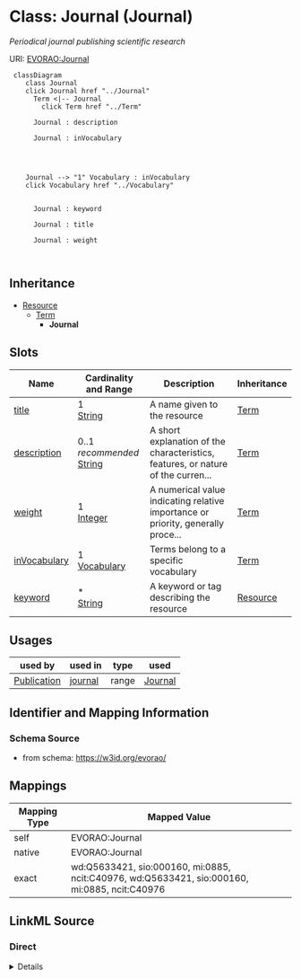 

# Class: Journal (Journal) 


_Periodical journal publishing scientific research_





URI: [EVORAO:Journal](https://w3id.org/evorao/Journal)






```mermaid
 classDiagram
    class Journal
    click Journal href "../Journal"
      Term <|-- Journal
        click Term href "../Term"
      
      Journal : description
        
      Journal : inVocabulary
        
          
    
    
    Journal --> "1" Vocabulary : inVocabulary
    click Vocabulary href "../Vocabulary"

        
      Journal : keyword
        
      Journal : title
        
      Journal : weight
        
      
```





## Inheritance
* [Resource](Resource.md)
    * [Term](Term.md)
        * **Journal**



## Slots

| Name | Cardinality and Range | Description | Inheritance |
| ---  | --- | --- | --- |
| [title](title.md) | 1 <br/> [String](String.md) | A name given to the resource | [Term](Term.md) |
| [description](description.md) | 0..1 _recommended_ <br/> [String](String.md) | A short explanation of the characteristics, features, or nature of the curren... | [Term](Term.md) |
| [weight](weight.md) | 1 <br/> [Integer](Integer.md) | A numerical value indicating relative importance or priority, generally proce... | [Term](Term.md) |
| [inVocabulary](inVocabulary.md) | 1 <br/> [Vocabulary](Vocabulary.md) | Terms belong to a specific vocabulary | [Term](Term.md) |
| [keyword](keyword.md) | * <br/> [String](String.md) | A keyword or tag describing the resource | [Resource](Resource.md) |





## Usages

| used by | used in | type | used |
| ---  | --- | --- | --- |
| [Publication](Publication.md) | [journal](journal.md) | range | [Journal](Journal.md) |






## Identifier and Mapping Information







### Schema Source


* from schema: https://w3id.org/evorao/




## Mappings

| Mapping Type | Mapped Value |
| ---  | ---  |
| self | EVORAO:Journal |
| native | EVORAO:Journal |
| exact | wd:Q5633421, sio:000160, mi:0885, ncit:C40976, wd:Q5633421, sio:000160, mi:0885, ncit:C40976 |







## LinkML Source

<!-- TODO: investigate https://stackoverflow.com/questions/37606292/how-to-create-tabbed-code-blocks-in-mkdocs-or-sphinx -->

### Direct

<details>
```yaml
name: Journal
description: Periodical journal publishing scientific research
title: Journal
from_schema: https://w3id.org/evorao/
exact_mappings:
- wd:Q5633421
- sio:000160
- mi:0885
- ncit:C40976
- wd:Q5633421
- sio:000160
- mi:0885
- ncit:C40976
is_a: Term

```
</details>

### Induced

<details>
```yaml
name: Journal
description: Periodical journal publishing scientific research
title: Journal
from_schema: https://w3id.org/evorao/
exact_mappings:
- wd:Q5633421
- sio:000160
- mi:0885
- ncit:C40976
- wd:Q5633421
- sio:000160
- mi:0885
- ncit:C40976
is_a: Term
attributes:
  title:
    name: title
    description: A name given to the resource
    title: title
    comments:
    - 'The title of the item should be as short and descriptive as possible. E.g.
      for virus products it should basically be based on the following Pattern: ''Virus
      name'', ''virus host type'', ''collection year'', ''country of collection''
      ex ''suspected epidemiological origin'', ''genotype'', ''strain'', ''variant
      name or specific feature'
    from_schema: https://w3id.org/evorao/
    exact_mappings:
    - schema:name
    - rdfs:label
    rank: 1000
    slot_uri: dct:title
    alias: title
    owner: Journal
    domain_of:
    - Term
    - Dataset
    - DataService
    - Publication
    - License
    - Certification
    range: string
    required: true
    multivalued: false
  description:
    name: description
    description: A short explanation of the characteristics, features, or nature of
      the current item
    title: description
    comments:
    - Describe this item in few lines. This description will serve as a summary to
      present the resource.
    from_schema: https://w3id.org/evorao/
    exact_mappings:
    - schema:description
    close_mappings:
    - schema:description
    rank: 1000
    slot_uri: dct:description
    alias: description
    owner: Journal
    domain_of:
    - Term
    - Dataset
    - DataService
    - PersonOrOrganization
    - File
    - ContactPoint
    - License
    - Certification
    range: string
    required: false
    recommended: true
    multivalued: false
  weight:
    name: weight
    description: A numerical value indicating relative importance or priority, generally
      processed in ascending order. This weight helps prioritize content when organizing
      or processing data. Its value can be negative, with a default set to 0
    title: weight
    comments:
    - The lowest weighted Data providers are triggered first, this may be usefull
      to populate at first entities that are referenced by others (e.g. Version ahead
      of Rank ahead of Taxon)
    from_schema: https://w3id.org/evorao/
    close_mappings:
    - adms:status
    rank: 1000
    ifabsent: int(0)
    alias: weight
    owner: Journal
    domain_of:
    - Term
    - DataProvider
    range: integer
    required: true
    multivalued: false
  inVocabulary:
    name: inVocabulary
    description: Terms belong to a specific vocabulary
    title: in Vocabulary
    from_schema: https://w3id.org/evorao/
    close_mappings:
    - wdp:P972
    related_mappings:
    - dct:isReferencedBy
    broad_mappings:
    - dct:isPartOf
    rank: 1000
    alias: inVocabulary
    owner: Journal
    domain_of:
    - Term
    range: Vocabulary
    required: true
    multivalued: false
  keyword:
    name: keyword
    description: A keyword or tag describing the resource
    title: keyword
    from_schema: https://w3id.org/evorao/
    rank: 1000
    slot_uri: dcat:keyword
    alias: keyword
    owner: Journal
    domain_of:
    - Resource
    range: string
    required: false
    multivalued: true

```
</details>